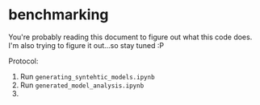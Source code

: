 # benchmarking

You're probably reading this document to figure out what this code does. 
I'm also trying to figure it out...so stay tuned :P

Protocol:

1. Run `generating_syntehtic_models.ipynb`
2. Run `generated_model_analysis.ipynb`
3. 

